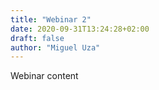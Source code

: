 ```yaml
---
title: "Webinar 2"
date: 2020-09-31T13:24:28+02:00
draft: false
author: "Miguel Uza"
---
```


Webinar content